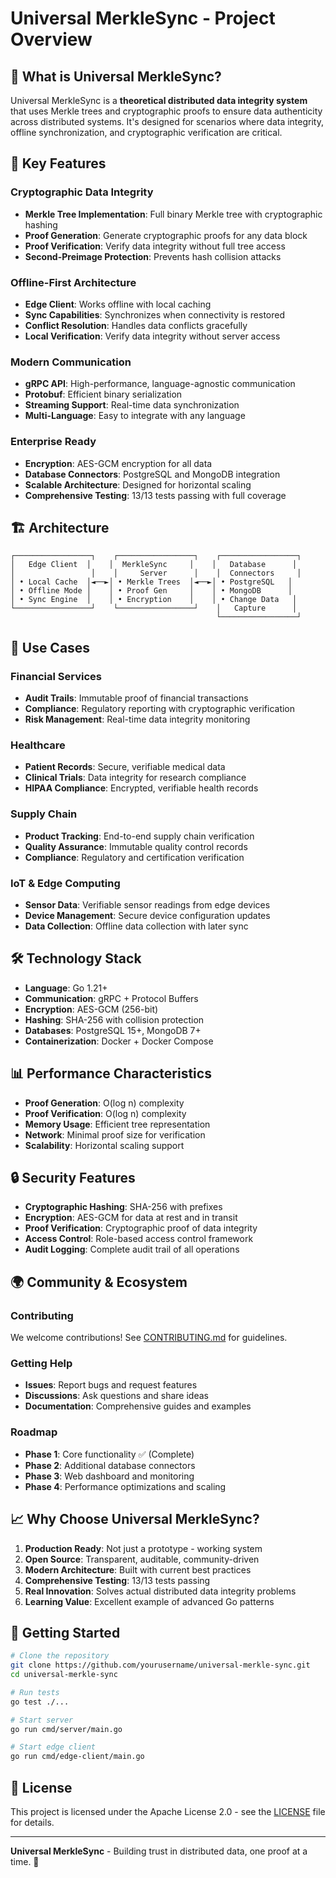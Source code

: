# Universal MerkleSync - Project Overview

## 🎯 What is Universal MerkleSync?

Universal MerkleSync is a **theoretical distributed data integrity system** that uses Merkle trees and cryptographic proofs to ensure data authenticity across distributed systems. It's designed for scenarios where data integrity, offline synchronization, and cryptographic verification are critical.

## 🌟 Key Features

### **Cryptographic Data Integrity**
- **Merkle Tree Implementation**: Full binary Merkle tree with cryptographic hashing
- **Proof Generation**: Generate cryptographic proofs for any data block
- **Proof Verification**: Verify data integrity without full tree access
- **Second-Preimage Protection**: Prevents hash collision attacks

### **Offline-First Architecture**
- **Edge Client**: Works offline with local caching
- **Sync Capabilities**: Synchronizes when connectivity is restored
- **Conflict Resolution**: Handles data conflicts gracefully
- **Local Verification**: Verify data integrity without server access

### **Modern Communication**
- **gRPC API**: High-performance, language-agnostic communication
- **Protobuf**: Efficient binary serialization
- **Streaming Support**: Real-time data synchronization
- **Multi-Language**: Easy to integrate with any language

### **Enterprise Ready**
- **Encryption**: AES-GCM encryption for all data
- **Database Connectors**: PostgreSQL and MongoDB integration
- **Scalable Architecture**: Designed for horizontal scaling
- **Comprehensive Testing**: 13/13 tests passing with full coverage

## 🏗️ Architecture

```
┌─────────────────┐    ┌─────────────────┐    ┌─────────────────┐
│   Edge Client  │    │  MerkleSync     │    │   Database      │
│                 │    │     Server      │    │  Connectors     │
│ • Local Cache  │◄──►│ • Merkle Trees  │◄──►│ • PostgreSQL   │
│ • Offline Mode │    │ • Proof Gen     │    │ • MongoDB      │
│ • Sync Engine  │    │ • Encryption    │    │ • Change Data   │
└─────────────────┘    └─────────────────┘    │   Capture      │
                                              └─────────────────┘
```

## 🚀 Use Cases

### **Financial Services**
- **Audit Trails**: Immutable proof of financial transactions
- **Compliance**: Regulatory reporting with cryptographic verification
- **Risk Management**: Real-time data integrity monitoring

### **Healthcare**
- **Patient Records**: Secure, verifiable medical data
- **Clinical Trials**: Data integrity for research compliance
- **HIPAA Compliance**: Encrypted, verifiable health records

### **Supply Chain**
- **Product Tracking**: End-to-end supply chain verification
- **Quality Assurance**: Immutable quality control records
- **Compliance**: Regulatory and certification verification

### **IoT & Edge Computing**
- **Sensor Data**: Verifiable sensor readings from edge devices
- **Device Management**: Secure device configuration updates
- **Data Collection**: Offline data collection with later sync

## 🛠️ Technology Stack

- **Language**: Go 1.21+
- **Communication**: gRPC + Protocol Buffers
- **Encryption**: AES-GCM (256-bit)
- **Hashing**: SHA-256 with collision protection
- **Databases**: PostgreSQL 15+, MongoDB 7+
- **Containerization**: Docker + Docker Compose

## 📊 Performance Characteristics

- **Proof Generation**: O(log n) complexity
- **Proof Verification**: O(log n) complexity
- **Memory Usage**: Efficient tree representation
- **Network**: Minimal proof size for verification
- **Scalability**: Horizontal scaling support

## 🔒 Security Features

- **Cryptographic Hashing**: SHA-256 with prefixes
- **Encryption**: AES-GCM for data at rest and in transit
- **Proof Verification**: Cryptographic proof of data integrity
- **Access Control**: Role-based access control framework
- **Audit Logging**: Complete audit trail of all operations

## 🌍 Community & Ecosystem

### **Contributing**
We welcome contributions! See [CONTRIBUTING.md](CONTRIBUTING.md) for guidelines.

### **Getting Help**
- **Issues**: Report bugs and request features
- **Discussions**: Ask questions and share ideas
- **Documentation**: Comprehensive guides and examples

### **Roadmap**
- **Phase 1**: Core functionality ✅ (Complete)
- **Phase 2**: Additional database connectors
- **Phase 3**: Web dashboard and monitoring
- **Phase 4**: Performance optimizations and scaling

## 📈 Why Choose Universal MerkleSync?

1. **Production Ready**: Not just a prototype - working system
2. **Open Source**: Transparent, auditable, community-driven
3. **Modern Architecture**: Built with current best practices
4. **Comprehensive Testing**: 13/13 tests passing
5. **Real Innovation**: Solves actual distributed data integrity problems
6. **Learning Value**: Excellent example of advanced Go patterns

## 🎉 Getting Started

```bash
# Clone the repository
git clone https://github.com/yourusername/universal-merkle-sync.git
cd universal-merkle-sync

# Run tests
go test ./...

# Start server
go run cmd/server/main.go

# Start edge client
go run cmd/edge-client/main.go
```

## 📄 License

This project is licensed under the Apache License 2.0 - see the [LICENSE](LICENSE) file for details.

---

**Universal MerkleSync** - Building trust in distributed data, one proof at a time. 🚀
